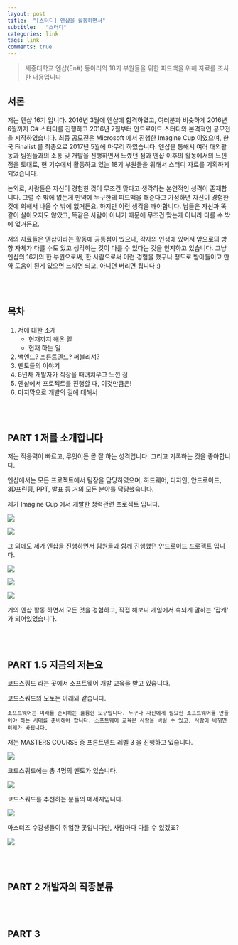 ```yaml
---
layout: post
title:  "[스터디] 엔샵을 활동하면서"
subtitle:   "스터디"
categories: link
tags: link
comments: true
---
```


> 세종대학교 엔샵(En#) 동아리의 18기 부원들을 위한 피드백을 위해 자료를 조사한 내용입니다

## 서론

저는 엔샵 16기 입니다. 2016년 3월에 엔샵에 합격하였고, 여러분과 비슷하게 2016년 6월까지 C# 스터디를 진행하고 2016년 7월부터 안드로이드 스터디와 본격적인 공모전을 시작하였습니다. 최종 공모전은 Microsoft 에서 진행한 Imagine Cup 이였으며, 한국 Finalist 를 최종으로 2017년 5월에 마무리 하였습니다. 엔샵을 통해서 여러 대외활동과 팀원들과의 소통 및 개발을 진행하면서 느꼈던 점과 엔샵 이후의 활동에서의 느낀점을 토대로, 현 기수에서 활동하고 있는 18기 부원들을 위해서 스터디 자료를 기획하게 되었습니다.

논외로, 사람들은 자신이 경험한 것이 무조건 맞다고 생각하는 본연적인 성격이 존재합니다. 그럴 수 밖에 없는게 만약에 누구한테 피드백을 해준다고 가정하면 자신이 경험한 것에 의해서 나올 수 밖에 없거든요. 하지만 이런 생각을 깨야합니다. 남들은 자신과 똑같이 살아오지도 않았고, 똑같은 사람이 아니기 때문에 무조건 맞는게 아니라 다를 수 밖에 없거든요.

저의 자료들은 엔샵이라는 활동에 공통점이 있으나, 각자의 인생에 있어서 앞으로의 방향 자체가 다를 수도 있고 생각하는 것이 다를 수 있다는 것을 인지하고 있습니다. 그냥 엔샵의 16기의 한 부원으로써, 한 사람으로써 이런 경험을 했구나 정도로 받아들이고 만약 도움이 된게 있으면 느끼면 되고, 아니면 버리면 됩니다 :)

<br/>

<br/>

## 목차

1. 저에 대한 소개
   - 현재까지 해온 일
   - 현재 하는 일
2. 백엔드? 프론트엔드? 퍼블리셔?
3. 멘토들의 이야기
4. 8년차 개발자가 직장을 때려치우고 느낀 점
5. 엔샵에서 프로젝트를 진행할 때, 이것만큼은!
6. 마지막으로 개발의 길에 대해서

<br/>

<br/>

## PART 1  저를 소개합니다

저는 적응력이 빠르고, 무엇이든 곧 잘 하는 성격입니다. 그리고 기록하는 것을 좋아합니다.

엔샵에서는 모든 프로젝트에서 팀장을 담당하였으며, 하드웨어, 디자인, 안드로이드, 3D프린팅, PPT, 발표 등 거의 모든 분야를 담당했습니다.

제가 Imagine Cup 에서 개발한 청력관련 프로젝트 입니다.

![](https://i.imgur.com/SSbKxl2.png)

![](https://i.imgur.com/z1pdUZp.png)

그 외에도 제가 엔샵을 진행하면서 팀원들과 함께 진행했던 안드로이드 프로젝트 입니다.

![](https://i.imgur.com/mRqhhaa.png)

![](https://i.imgur.com/nXi3GDF.png)

![](https://i.imgur.com/dCEqizV.png)

거의 엔샵 활동 하면서 모든 것을 경험하고, 직접 해보니 게임에서 속되게 말하는 '잡캐' 가 되어있었습니다.

<br/>

<br/>

## PART 1.5  지금의 저는요

코드스쿼드 라는 곳에서 소프트웨어 개발 교육을 받고 있습니다.

코드스쿼드의 모토는 아래와 같습니다.

```
소프트웨어는 미래를 준비하는 훌륭한 도구입니다. 누구나 자신에게 필요한 소프트웨어를 만들어야 하는 시대를 준비해야 합니다. 소프트웨어 교육은 사람을 바꿀 수 있고, 사람이 바뀌면 미래가 바뀝니다.
```

저는 MASTERS COURSE 중 프론트엔드 레벨 3 을 진행하고 있습니다.

![](https://i.imgur.com/NKGM6cw.png)

코드스쿼드에는 총 4명의 멘토가 있습니다.

![](https://i.imgur.com/jXWTeJn.png)

코드스쿼드를 추천하는 분들의 메세지입니다.

![](https://i.imgur.com/0yRhdt2.png)

마스터즈 수강생들이 취업한 곳입니다만, 사람마다 다를 수 있겠죠?

![](https://i.imgur.com/skH7RjL.png)

<br/>

<br/>

## PART 2  개발자의 직종분류



<br/>

<br/>

## PART 3 

































